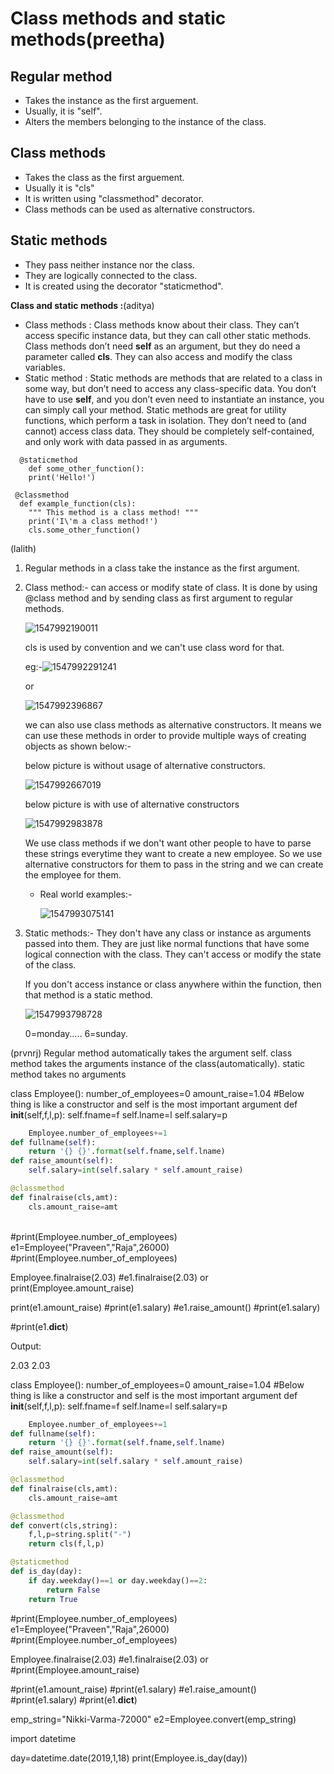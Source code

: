 # Class methods and static methods(preetha)

## Regular method

- Takes the instance as the first arguement.
- Usually, it is "self".
- Alters the members belonging to the instance of the class.

## Class methods

- Takes the class as the first arguement.
- Usually it is "cls"
- It is written using "classmethod" decorator.
- Class methods can be used as alternative constructors.

## Static methods

- They pass neither instance nor the class.
- They are logically connected to the class.
- It is created using the decorator "staticmethod".

**Class and static methods :**(aditya)

* Class methods : Class methods know about their class. They can’t access specific instance data, but they can call other static methods. Class methods don’t need **self** as an argument, but they do need a parameter called **cls**.  They can also access and modify the class variables.
* Static method : Static methods are methods that are related to a class in some way, but don’t need to access any class-specific data. You don’t have to use **self**, and you don’t even need to instantiate an instance, you can simply call your method. Static methods are great for utility functions, which perform a task in isolation. They don’t need to (and cannot) access class data. They should be completely self-contained, and only work with data passed in as arguments. 

```python3
  @staticmethod
    def some_other_function():
    print('Hello!')
 
 @classmethod
  def example_function(cls):
    """ This method is a class method! """
    print('I\'m a class method!')
    cls.some_other_function()
```
(lalith)
1. Regular methods in a class take the instance as the first argument.

2. Class method:- can access or modify state of class. It is done by using @class method and by sending class as first argument to regular methods.

   ![1547992190011](https://github.com/adityakuppa26/Python-Notes/blob/lalith_notes/images/1547992190011.png) 

   cls is used by convention and we can't use class word for that.

   eg:-![1547992291241](https://github.com/adityakuppa26/Python-Notes/blob/lalith_notes/images/1547992291241.png) 

   or

   ![1547992396867](https://github.com/adityakuppa26/Python-Notes/blob/lalith_notes/images/1547992396867.png) 

   we can also use class methods as alternative constructors. It means we can use these methods in order to provide multiple ways of creating objects as shown below:-

   below picture is without usage of alternative constructors.

   ![1547992667019](https://github.com/adityakuppa26/Python-Notes/blob/lalith_notes/images/1547992667019.png) 

   below picture is with use of alternative constructors 

   ![1547992983878](https://github.com/adityakuppa26/Python-Notes/blob/lalith_notes/images/1547992983878.png)  

   We use class methods if we don't want other people to have to parse these strings everytime they want to create a new employee. So we use alternative constructors for them to pass in the string and we can create the employee for them.

   - Real world examples:-

     ![1547993075141](https://github.com/adityakuppa26/Python-Notes/blob/lalith_notes/images/1547993075141.png) 

3. Static methods:- They don't have any class or instance as arguments passed into them. They are just like normal functions that have some logical connection with the class. They can't access or modify the state of the class.

   If you don't access instance or class anywhere within the function, then that method is a static method.

   ![1547993798728](https://github.com/adityakuppa26/Python-Notes/blob/lalith_notes/images/1547993798728.png) 

   0=monday..... 6=sunday.

(prvnrj)
Regular method automatically takes the argument self.
class method takes the arguments instance of the class(automatically).
static method takes no arguments




class Employee():
    number_of_employees=0
    amount_raise=1.04
    #Below thing is like a constructor and self is the most important argument 
    def __init__(self,f,l,p):
        self.fname=f
        self.lname=l
        self.salary=p

```python
    Employee.number_of_employees+=1
def fullname(self):
    return '{} {}'.format(self.fname,self.lname)
def raise_amount(self):
    self.salary=int(self.salary * self.amount_raise)

@classmethod
def finalraise(cls,amt):
    cls.amount_raise=amt
```


​        
#print(Employee.number_of_employees)
e1=Employee("Praveen","Raja",26000)
#print(Employee.number_of_employees)

Employee.finalraise(2.03)
#e1.finalraise(2.03) or
print(Employee.amount_raise)

print(e1.amount_raise)
#print(e1.salary)
#e1.raise_amount()
#print(e1.salary)


#print(e1.__dict__)

Output:

2.03
2.03




class Employee():
    number_of_employees=0
    amount_raise=1.04
    #Below thing is like a constructor and self is the most important argument 
    def __init__(self,f,l,p):
        self.fname=f
        self.lname=l
        self.salary=p

```python
    Employee.number_of_employees+=1
def fullname(self):
    return '{} {}'.format(self.fname,self.lname)
def raise_amount(self):
    self.salary=int(self.salary * self.amount_raise)

@classmethod
def finalraise(cls,amt):
    cls.amount_raise=amt

@classmethod
def convert(cls,string):
    f,l,p=string.split("-")
    return cls(f,l,p)

@staticmethod
def is_day(day):
    if day.weekday()==1 or day.weekday()==2:
        return False
    return True
```

#print(Employee.number_of_employees)
e1=Employee("Praveen","Raja",26000)
#print(Employee.number_of_employees)

Employee.finalraise(2.03)
#e1.finalraise(2.03) or
#print(Employee.amount_raise)

#print(e1.amount_raise)
#print(e1.salary)
#e1.raise_amount()
#print(e1.salary)
#print(e1.__dict__)

emp_string="Nikki-Varma-72000"
e2=Employee.convert(emp_string)

import datetime

day=datetime.date(2019,1,18)
print(Employee.is_day(day))
